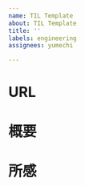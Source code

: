 ```yaml
---
name: TIL Template
about: TIL Template
title: ''
labels: engineering
assignees: yumechi

---
```


# URL

# 概要

# 所感
